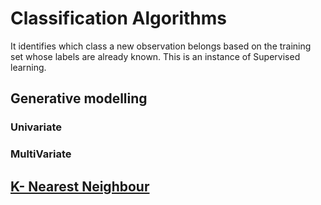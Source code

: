 # Classification Algorithms
 It identifies which class a new observation belongs based on the training set whose labels are already known. This is an instance of Supervised learning.

## Generative modelling
### Univariate
### MultiVariate

## [K- Nearest Neighbour](https://pskaranth.github.io/thelearningcurve/KNN)


